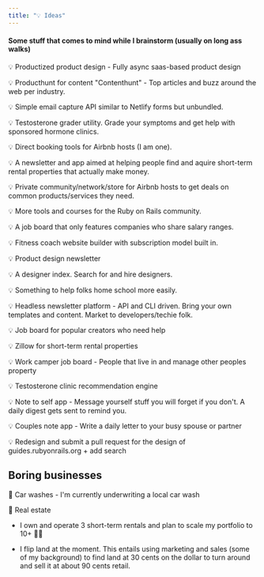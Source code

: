 ```yaml
---
title: "💡 Ideas"
---
```


#### Some stuff that comes to mind while I brainstorm (usually on long ass walks)

💡 Productized product design - Fully async saas-based product design

💡 Producthunt for content "Contenthunt" - Top articles and buzz around the web per industry.

💡 Simple email capture API similar to Netlify forms but unbundled.

💡 Testosterone grader utility. Grade your symptoms and get help with sponsored hormone clinics.

💡 Direct booking tools for Airbnb hosts (I am one).

💡 A newsletter and app aimed at helping people find and aquire short-term rental properties that actually make money.

💡 Private community/network/store for Airbnb hosts to get deals on common products/services they need.

💡 More tools and courses for the Ruby on Rails community.

💡 A job board that only features companies who share salary ranges.

💡 Fitness coach website builder with subscription model built in.

💡 Product design newsletter

💡 A designer index. Search for and hire designers.

💡 Something to help folks home school more easily.

💡 Headless newsletter platform - API and CLI driven. Bring your own templates and content. Market to developers/techie folk.

💡 Job board for popular creators who need help

💡 Zillow for short-term rental properties

💡 Work camper job board - People that live in and manage other peoples property

💡 Testosterone clinic recommendation engine

💡 Note to self app - Message yourself stuff you will forget if you don't. A daily digest gets sent to remind you.

💡 Couples note app - Write a daily letter to your busy spouse or partner

💡 Redesign and submit a pull request for the design of guides.rubyonrails.org + add search

## Boring businesses

🚙 Car washes - I'm currently underwriting a local car wash

🏡 Real estate

- I own and operate 3 short-term rentals and plan to scale my portfolio to 10+ 🤷‍♂️

- I flip land at the moment. This entails using marketing and sales (some of my background) to find land at 30 cents on the dollar to turn around and sell it at about 90 cents retail.
